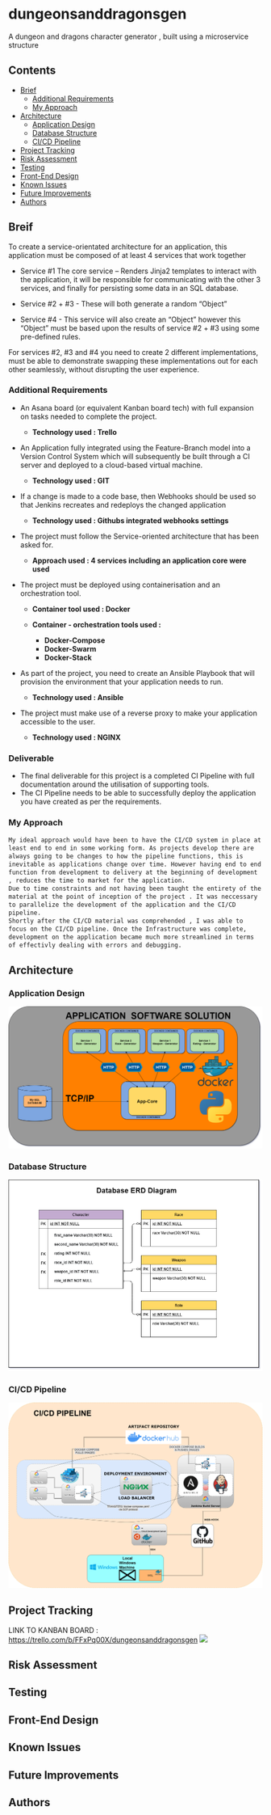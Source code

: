 # dungeonsanddragonsgen
A dungeon and dragons character generator , built using a microservice structure

## Contents
* [Brief](#brief)
   * [Additional Requirements](#additional-requirements)
   * [My Approach](#my-approach)
* [Architecture](#architecture)
   * [Application Design](#application-design)
   * [Database Structure](#database-structure)
   * [CI/CD Pipeline](#ci-pipeline)
* [Project Tracking](#project-tracking)
* [Risk Assessment](#risk-assessment)
* [Testing](#testing)
* [Front-End Design](#front-end-design)
* [Known Issues](#known-issues)
* [Future Improvements](#future-improvements)
* [Authors](#authors)

## Breif 
To create a service-orientated architecture for an application, this application must be composed of at least 4 services that work together

* Service #1 The core service –  Renders Jinja2 templates to interact with the application, it will be responsible for communicating with the other 3 services, and finally for persisting some data in an SQL database.

* Service #2 + #3 - These will both generate a random “Object”

* Service #4 - This service will also create an “Object” however this “Object” must be based upon the results of service #2 + #3 using some pre-defined rules.

For services #2, #3 and #4 you need to create 2 different implementations, must be able to demonstrate swapping these implementations out for each other seamlessly, without disrupting the user experience.


### Additional Requirements
* An Asana board (or equivalent Kanban board tech) with full expansion on tasks needed to complete the project.
    * **Technology used : Trello**

* An Application fully integrated using the Feature-Branch model into a Version Control System which will subsequently be built through a CI server and deployed to a cloud-based virtual machine.
    * **Technology used : GIT**

* If a change is made to a code base, then Webhooks should be used so that Jenkins recreates and redeploys the changed application
    *   **Technology used : Githubs integrated webhooks settings** 

* The project must follow the Service-oriented architecture that has been asked for.
    *   **Approach used : 4 services including an application core were used** 

* The project must be deployed using containerisation and an orchestration tool.
    * **Container tool used : Docker**

    * **Container - orchestration tools used :**
        * **Docker-Compose**  
        * **Docker-Swarm** 
        * **Docker-Stack**

* As part of the project, you need to create an Ansible Playbook that will provision the environment that your application needs to run.
    * **Technology used : Ansible**

* The project must make use of a reverse proxy to make your application accessible to the user.
     * **Technology used : NGINX**

### Deliverable 

* The final deliverable for this project is a completed CI Pipeline with full documentation around the utilisation of supporting tools.
* The CI Pipeline needs to be able to successfully deploy the application you have created as per the requirements.


### My Approach

    My ideal approach would have been to have the CI/CD system in place at least end to end in some working form. As projects develop there are always going to be changes to how the pipeline functions, this is inevitable as applications change over time. However having end to end function from development to delivery at the beginning of development , reduces the time to market for the application.
    Due to time constraints and not having been taught the entirety of the material at the point of inception of the project . It was neccessary to parallelize the development of the application and the CI/CD pipeline.
    Shortly after the CI/CD material was comprehended , I was able to focus on the CI/CD pipeline. Once the Infrastructure was complete, development on the application became much more streamlined in terms of effectivly dealing with errors and debugging.   



## Architecture

### Application Design
![](images/ApplicationDescription.png)
### Database Structure
![](images/ERDdiagram.png)
### CI/CD Pipeline
![](images/CI_CDPIPELINE.png)


## Project Tracking
LINK TO KANBAN BOARD : https://trello.com/b/FFxPq00X/dungeonsanddragonsgen
![](images/kanban.png)




## Risk Assessment

## Testing

## Front-End Design

## Known Issues 

## Future Improvements

## Authors


